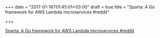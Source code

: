 +++
date = "2017-01-16T01:45:01+03:00"
draft = true
title = "Sparta: A Go framework for AWS Lambda microservices  #reddit"

+++

<p><a href="https://t.co/U5N71LOIz4">Sparta: A Go framework for AWS Lambda microservices  #reddit</a></p>
